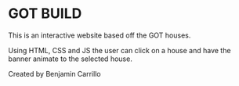 # GOT BUILD

This is an interactive website based off the GOT houses.

Using HTML, CSS and JS the user can click on a house and have the banner animate to the selected house.




Created by Benjamin Carrillo
